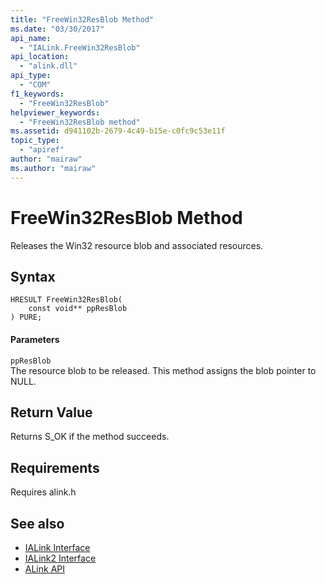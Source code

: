 ```yaml
---
title: "FreeWin32ResBlob Method"
ms.date: "03/30/2017"
api_name: 
  - "IALink.FreeWin32ResBlob"
api_location: 
  - "alink.dll"
api_type: 
  - "COM"
f1_keywords: 
  - "FreeWin32ResBlob"
helpviewer_keywords: 
  - "FreeWin32ResBlob method"
ms.assetid: d941102b-2679-4c49-b15e-c0fc9c53e11f
topic_type: 
  - "apiref"
author: "mairaw"
ms.author: "mairaw"
---
```

# FreeWin32ResBlob Method
Releases the Win32 resource blob and associated resources.  
  
## Syntax  
  
```  
HRESULT FreeWin32ResBlob(  
    const void** ppResBlob  
) PURE;  
```  
  
#### Parameters  
 `ppResBlob`  
 The resource blob to be released. This method assigns the blob pointer to NULL.  
  
## Return Value  
 Returns S_OK if the method succeeds.  
  
## Requirements  
 Requires alink.h  
  
## See also
- [IALink Interface](../../../../docs/framework/unmanaged-api/alink/ialink-interface.md)
- [IALink2 Interface](../../../../docs/framework/unmanaged-api/alink/ialink2-interface.md)
- [ALink API](../../../../docs/framework/unmanaged-api/alink/index.md)
